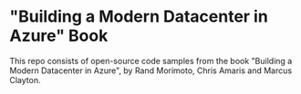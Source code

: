 # "Building a Modern Datacenter in Azure" Book

This repo consists of open-source code samples from the book "Building a Modern Datacenter in Azure", by Rand Morimoto, Chris Amaris and Marcus Clayton.
